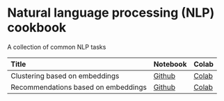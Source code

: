 Natural language processing (NLP) cookbook
======

A collection of common NLP tasks

| Title | Notebook | Colab |  
|:-------|:------| :------|
| Clustering based on embeddings | [Github](clustering_with_embeddings.ipynb) | [Colab](https://githubtocolab.com/brianspiering/nlp-cookbook/blob/main/clustering_with_embeddings.ipynb) |
| Recommendations based on embeddings | [Github](recommendations_with_embeddings.ipynb) | [Colab](https://githubtocolab.com/brianspiering/nlp-cookbook/blob/main/recommendations_with_embeddings.ipynb) |